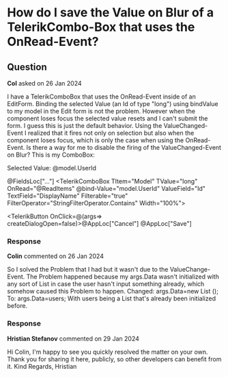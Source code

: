 # How do I save the Value on Blur of a TelerikCombo-Box that uses the OnRead-Event?

## Question

**Col** asked on 26 Jan 2024

I have a TelerikComboBox that uses the OnRead-Event inside of an EditForm. Binding the selected Value (an Id of type "long") using bindValue to my model in the Edit form is not the problem. However when the component loses focus the selected value resets and I can't submit the form. I guess this is just the default behavior. Using the ValueChanged-Event I realized that it fires not only on selection but also when the component loses focus, which is only the case when using the OnRead-Event. Is there a way for me to disable the firing of the ValueChanged-Event on Blur? This is my ComboBox: <EditForm Model="model" OnValidSubmit="HandleValidSubmitAsync"> <FluentValidator> </FluentValidator> <p> Selected Value: @model.UserId </p> <p> <label class="required" for="..."> @FieldsLoc["..."] </label> <TelerikComboBox TItem="Model" TValue="long" OnRead="@ReadItems" @bind-Value="model.UserId" ValueField="Id" TextField="DisplayName" Filterable="true" FilterOperator="StringFilterOperator.Contains" Width="100%"> </TelerikComboBox> <ValidationMessage For="@(()=> model.UserId)"> </ValidationMessage> </p> <TelerikButton OnClick=@(args=> createDialogOpen=false)>@AppLoc["Cancel"] </TelerikButton> <TelerikButton ThemeColor="@ThemeConstants.Button.ThemeColor.Primary"> @AppLoc["Save"] </TelerikButton> </EditForm>

### Response

**Colin** commented on 26 Jan 2024

So I solved the Problem that I had but it wasn't due to the ValueChange-Event. The Problem happened because my args.Data wasn't initialized with any sort of List in case the user hasn't input something already, which somehow caused this Problem to happen. Changed: args.Data=new List <ExtranetUserViewModel> (); To: args.Data=users; With users being a List that's already been initialized before.

### Response

**Hristian Stefanov** commented on 29 Jan 2024

Hi Colin, I'm happy to see you quickly resolved the matter on your own. Thank you for sharing it here, publicly, so other developers can benefit from it. Kind Regards, Hristian
